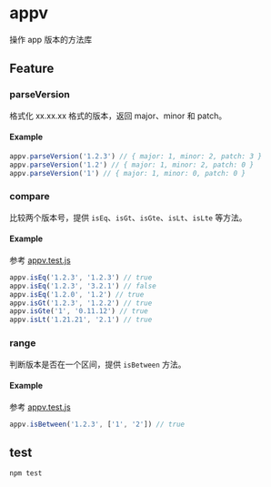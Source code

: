 # appv
操作 app 版本的方法库

## Feature

### parseVersion

格式化 xx.xx.xx 格式的版本，返回 major、minor 和 patch。

#### Example

```js
appv.parseVersion('1.2.3') // { major: 1, minor: 2, patch: 3 }
appv.parseVersion('1.2') // { major: 1, minor: 2, patch: 0 }
appv.parseVersion('1') // { major: 1, minor: 0, patch: 0 }
```

### compare

比较两个版本号，提供 `isEq`、`isGt`、`isGte`、`isLt`、`isLte` 等方法。

#### Example

参考 [appv.test.js](./test/appv.test.js)

```js
appv.isEq('1.2.3', '1.2.3') // true
appv.isEq('1.2.3', '3.2.1') // false
appv.isEq('1.2.0', '1.2') // true
appv.isGt('1.2.3', '1.2.2') // true
appv.isGte('1', '0.11.12') // true
appv.isLt('1.21.21', '2.1') // true
```

### range

判断版本是否在一个区间，提供 `isBetween` 方法。

#### Example

参考 [appv.test.js](./test/appv.test.js)

```js
appv.isBetween('1.2.3', ['1', '2']) // true
```

## test

```js
npm test
```